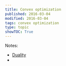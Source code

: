 ```yaml
---
title: Convex optimization
published: 2016-03-04
modified: 2016-03-04
tags: convex optimization
type: topic
showTOC: True
---
```


Notes: 

* [Duality](duality.html)
* 
